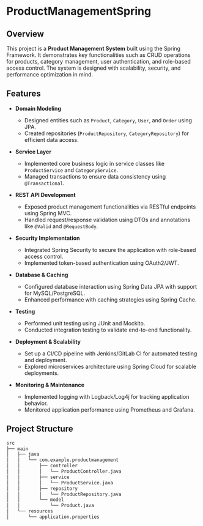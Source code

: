 # ProductManagementSpring

## Overview
This project is a **Product Management System** built using the Spring Framework. It demonstrates key functionalities such as CRUD operations for products, category management, user authentication, and role-based access control. The system is designed with scalability, security, and performance optimization in mind.

## Features
- **Domain Modeling**
  - Designed entities such as `Product`, `Category`, `User`, and `Order` using JPA.
  - Created repositories (`ProductRepository`, `CategoryRepository`) for efficient data access.

- **Service Layer**
  - Implemented core business logic in service classes like `ProductService` and `CategoryService`.
  - Managed transactions to ensure data consistency using `@Transactional`.

- **REST API Development**
  - Exposed product management functionalities via RESTful endpoints using Spring MVC.
  - Handled request/response validation using DTOs and annotations like `@Valid` and `@RequestBody`.

- **Security Implementation**
  - Integrated Spring Security to secure the application with role-based access control.
  - Implemented token-based authentication using OAuth2/JWT.

- **Database & Caching**
  - Configured database interaction using Spring Data JPA with support for MySQL/PostgreSQL.
  - Enhanced performance with caching strategies using Spring Cache.

- **Testing**
  - Performed unit testing using JUnit and Mockito.
  - Conducted integration testing to validate end-to-end functionality.

- **Deployment & Scalability**
  - Set up a CI/CD pipeline with Jenkins/GitLab CI for automated testing and deployment.
  - Explored microservices architecture using Spring Cloud for scalable deployments.

- **Monitoring & Maintenance**
  - Implemented logging with Logback/Log4j for tracking application behavior.
  - Monitored application performance using Prometheus and Grafana.

## Project Structure
```bash
src
├── main
│   ├── java
│   │   └── com.example.productmanagement
│   │       ├── controller
│   │       │   └── ProductController.java
│   │       ├── service
│   │       │   └── ProductService.java
│   │       ├── repository
│   │       │   └── ProductRepository.java
│   │       └── model
│   │           └── Product.java
│   └── resources
│       └── application.properties
